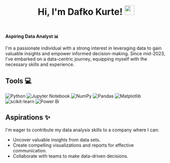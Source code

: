 <h1 align="center">
Hi, I'm Dafko Kurte!
  <img src="https://media.giphy.com/media/hvRJCLFzcasrR4ia7z/giphy.gif" width="30"></h1>
</a> 
<br/>

**Aspiring Data Analyst :bar_chart:**

I'm a passionate individual with a strong interest in leveraging data to gain valuable insights and empower informed decision-making. Since mid-2023, I've embarked on a data-centric journey, equipping myself with the necessary skills and experience.

## Tools :computer:
![Python](https://img.shields.io/badge/python-3670A0?style=for-the-badge&logo=python&logoColor=ffdd54)
![Jupyter Notebook](https://img.shields.io/badge/jupyter-%23FA0F00.svg?style=for-the-badge&logo=jupyter&logoColor=white)
![NumPy](https://img.shields.io/badge/numpy-%23013243.svg?style=for-the-badge&logo=numpy&logoColor=white)
![Pandas](https://img.shields.io/badge/pandas-%23150458.svg?style=for-the-badge&logo=pandas&logoColor=white)
![Matplotlib](https://img.shields.io/badge/Matplotlib-%23ffffff.svg?style=for-the-badge&logo=Matplotlib&logoColor=black)
![scikit-learn](https://img.shields.io/badge/scikit--learn-%23F7931E.svg?style=for-the-badge&logo=scikit-learn&logoColor=white)
![Power Bi](https://img.shields.io/badge/power_bi-F2C811?style=for-the-badge&logo=powerbi&logoColor=black)



## Aspirations :sparkles:

I'm eager to contribute my data analysis skills to a company where I can:

- Uncover valuable insights from data sets.
- Create compelling visualizations and reports for effective communication.
- Collaborate with teams to make data-driven decisions.


